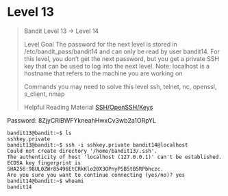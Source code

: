 # Level 13

> Bandit Level 13 → Level 14
> 
> Level Goal
> The password for the next level is stored in /etc/bandit_pass/bandit14 and can only be read by user bandit14. For this level, you don’t get the next password, but you get a private SSH key that can be used to log into the next level. Note: localhost is a hostname that refers to the machine you are working on
> 
> Commands you may need to solve this level
> ssh, telnet, nc, openssl, s_client, nmap
> 
> Helpful Reading Material
>     [SSH/OpenSSH/Keys](https://help.ubuntu.com/community/SSH/OpenSSH/Keys)
	
Password: 8ZjyCRiBWFYkneahHwxCv3wb2a1ORpYL

```Console
bandit13@bandit:~$ ls
sshkey.private
bandit13@bandit:~$ ssh -i sshkey.private bandit14@localhost
Could not create directory '/home/bandit13/.ssh'.
The authenticity of host 'localhost (127.0.0.1)' can't be established.
ECDSA key fingerprint is SHA256:98UL0ZWr85496EtCRkKlo20X3OPnyPSB5tB5RPbhczc.
Are you sure you want to continue connecting (yes/no)? yes
bandit14@bandit:~$ whoami
bandit14
```



